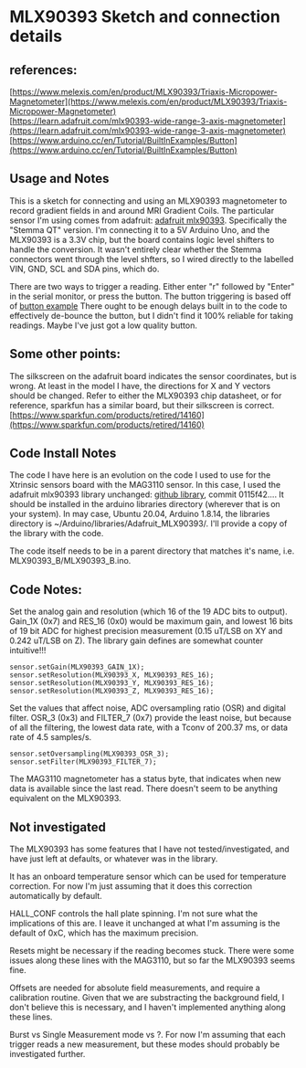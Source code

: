 # MLX90393 Sketch and connection details #

## references:
[https://www.melexis.com/en/product/MLX90393/Triaxis-Micropower-Magnetometer](https://www.melexis.com/en/product/MLX90393/Triaxis-Micropower-Magnetometer)  
[https://learn.adafruit.com/mlx90393-wide-range-3-axis-magnetometer](https://learn.adafruit.com/mlx90393-wide-range-3-axis-magnetometer)  
[https://www.arduino.cc/en/Tutorial/BuiltInExamples/Button](https://www.arduino.cc/en/Tutorial/BuiltInExamples/Button)

## Usage and Notes

This is a sketch for connecting and using an MLX90393 magnetometer to record gradient fields in and around MRI Gradient Coils.  The particular sensor I'm using comes from adafruit: 
[adafruit mlx90393](https://learn.adafruit.com/mlx90393-wide-range-3-axis-magnetometer).  Specifically the "Stemma QT" version.  I'm connecting it to a 5V Arduino Uno, and the MLX90393 is a 3.3V chip, but the board contains logic level shifters to handle the conversion.  It wasn't entirely clear whether the Stemma connectors went through the level shfters, so I wired directly to the labelled VIN, GND, SCL and SDA pins, which do.

There are two ways to trigger a reading.  Either enter "r" followed by "Enter" in the serial monitor, or press the button.  The button triggering is based off of [button example](https://www.arduino.cc/en/Tutorial/BuiltInExamples/Button) There ought to be enough delays built in to the code to effectively de-bounce the button, but I didn't find it 100% reliable for taking readings.  Maybe I've just got a low quality button.

## Some other points:

The silkscreen on the adafruit board indicates the sensor coordinates, but is wrong. At least in the model I have, the directions for X and Y vectors should be changed. Refer to either the MLX90393 chip datasheet, or for reference, sparkfun has a similar board, but their silkscreen is correct. [https://www.sparkfun.com/products/retired/14160](https://www.sparkfun.com/products/retired/14160) 

## Code Install Notes
The code I have here is an evolution on the code I used to use for the Xtrinsic sensors board with the MAG3110 sensor.  In this case, I used the adafruit mlx90393 library unchanged: [github library](https://github.com/adafruit/Adafruit_MLX90393_Library), commit 0115f42....  It should be installed in the arduino libraries directory (wherever that is on your system).  In may case, Ubuntu 20.04, Arduino 1.8.14, the libraries directory is ~/Arduino/libraries/Adafruit_MLX90393/. I'll provide a copy of the library with the code. 

The code itself needs to be in a parent directory that matches it's name, i.e. MLX90393_B/MLX90393_B.ino.

## Code Notes:

Set the analog gain and resolution (which 16 of the 19 ADC bits to output).  Gain_1X (0x7) and RES_16 (0x0) would be maximum gain, and lowest 16 bits of 19 bit ADC for highest precision measurement (0.15 uT/LSB on XY and 0.242 uT/LSB on Z).  The library gain defines are somewhat counter intuitive!!!

```
sensor.setGain(MLX90393_GAIN_1X);
sensor.setResolution(MLX90393_X, MLX90393_RES_16);
sensor.setResolution(MLX90393_Y, MLX90393_RES_16);
sensor.setResolution(MLX90393_Z, MLX90393_RES_16);
```

Set the values that affect noise, ADC oversampling ratio (OSR) and digital filter. OSR_3 (0x3) and FILTER_7 (0x7) provide the least noise, but because of all the filtering, the lowest data rate, with a Tconv of 200.37 ms, or data rate of 4.5 samples/s.

```
sensor.setOversampling(MLX90393_OSR_3);
sensor.setFilter(MLX90393_FILTER_7);
```

The MAG3110 magnetometer has a status byte, that indicates when new data is available since the last read.  There doesn't seem to be anything equivalent on the MLX90393.

## Not investigated

The MLX90393 has some features that I have not tested/investigated, and have just left at defaults, or whatever was in the library.

It has an onboard temperature sensor which can be used for temperature correction. For now I'm just assuming that it does this correction automatically by default.

HALL_CONF controls the hall plate spinning. I'm not sure what the implications of this are.  I leave it unchanged at what I'm assuming is the default of 0xC, which has the maximum precision.

Resets might be necessary if the reading becomes stuck. There were some issues along these lines with the MAG3110, but so far the MLX90393 seems fine.

Offsets are needed for absolute field measurements, and require a calibration routine. Given that we are substracting the background field, I don't believe this is necessary, and I haven't implemented anything along these lines.

Burst vs Single Measurement mode vs ?. For now I'm assuming that each trigger reads a new measurement, but these modes should probably be investigated further.

